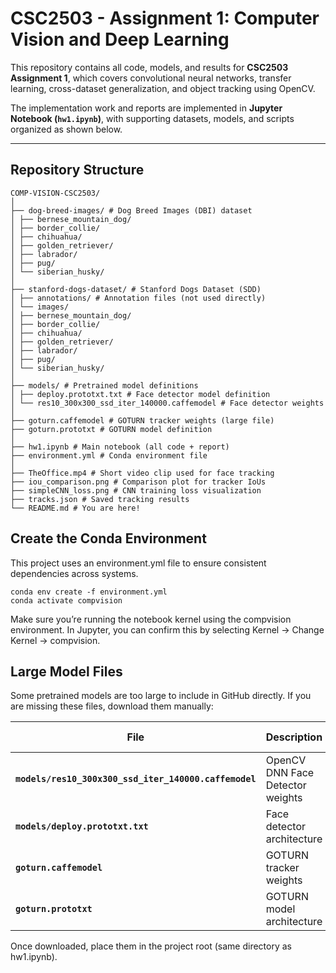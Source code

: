 # CSC2503 - Assignment 1: Computer Vision and Deep Learning

This repository contains all code, models, and results for **CSC2503 Assignment 1**, which covers convolutional neural networks, transfer learning, cross-dataset generalization, and object tracking using OpenCV.

The implementation work and reports are implemented in **Jupyter Notebook (`hw1.ipynb`)**, with supporting datasets, models, and scripts organized as shown below.

---

## Repository Structure

```
COMP-VISION-CSC2503/
│
├── dog-breed-images/ # Dog Breed Images (DBI) dataset
│ ├── bernese_mountain_dog/
│ ├── border_collie/
│ ├── chihuahua/
│ ├── golden_retriever/
│ ├── labrador/
│ ├── pug/
│ └── siberian_husky/
│
├── stanford-dogs-dataset/ # Stanford Dogs Dataset (SDD)
│ ├── annotations/ # Annotation files (not used directly)
│ └── images/
│ ├── bernese_mountain_dog/
│ ├── border_collie/
│ ├── chihuahua/
│ ├── golden_retriever/
│ ├── labrador/
│ ├── pug/
│ └── siberian_husky/
│
├── models/ # Pretrained model definitions
│ ├── deploy.prototxt.txt # Face detector model definition
│ └── res10_300x300_ssd_iter_140000.caffemodel # Face detector weights
│
├── goturn.caffemodel # GOTURN tracker weights (large file)
├── goturn.prototxt # GOTURN model definition
│
├── hw1.ipynb # Main notebook (all code + report)
├── environment.yml # Conda environment file
│
├── TheOffice.mp4 # Short video clip used for face tracking
├── iou_comparison.png # Comparison plot for tracker IoUs
├── simpleCNN_loss.png # CNN training loss visualization
├── tracks.json # Saved tracking results
└── README.md # You are here!
```

## Create the Conda Environment

This project uses an environment.yml file to ensure consistent dependencies across systems. 
```
conda env create -f environment.yml
conda activate compvision
```
Make sure you’re running the notebook kernel using the compvision environment. In Jupyter, you can confirm this by selecting Kernel → Change Kernel → compvision.

## Large Model Files

Some pretrained models are too large to include in GitHub directly.
If you are missing these files, download them manually:

| File                                                  | Description                      | Download Link                                                                                                                               |
| ----------------------------------------------------- | -------------------------------- | ------------------------------------------------------------------------------------------------------------------------------------------- |
| **`models/res10_300x300_ssd_iter_140000.caffemodel`** | OpenCV DNN Face Detector weights | [Download Here](https://github.com/opencv/opencv_3rdparty/blob/dnn_samples_face_detector_20170830/res10_300x300_ssd_iter_140000.caffemodel) |
| **`models/deploy.prototxt.txt`**                      | Face detector architecture       | [Download Here](https://github.com/opencv/opencv/blob/master/samples/dnn/face_detector/deploy.prototxt)                                     |
| **`goturn.caffemodel`**                               | GOTURN tracker weights           | [Download Here](https://www.dropbox.com/s/8u2p2y9byzmhrjl/goturn.caffemodel?dl=0)                                                           |
| **`goturn.prototxt`**                                 | GOTURN model architecture        | [Download Here](https://github.com/spmallick/learnopencv/blob/master/goturn/goturn.prototxt)                                                |


Once downloaded, place them in the project root (same directory as hw1.ipynb).


